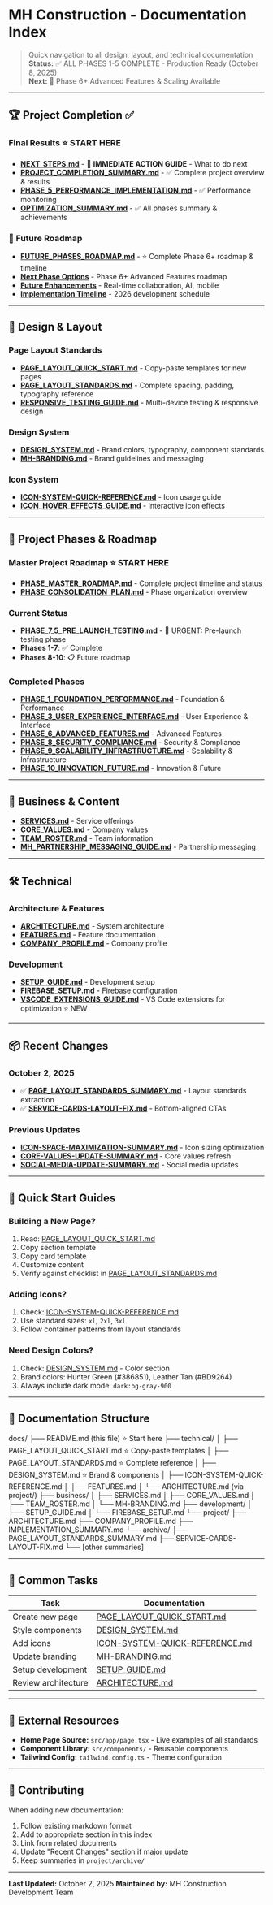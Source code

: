 # MH Construction - Documentation Index

> Quick navigation to all design, layout, and technical documentation  
> **Status:** ✅ ALL PHASES 1-5 COMPLETE - Production Ready (October 8, 2025)  
> **Next:** 🚀 Phase 6+ Advanced Features & Scaling Available

---

## 🏆 Project Completion ✅

### **Final Results** ⭐ START HERE

- **[NEXT_STEPS.md](./NEXT_STEPS.md)** - 🎯 **IMMEDIATE ACTION GUIDE** - What to do next
- **[PROJECT_COMPLETION_SUMMARY.md](./PROJECT_COMPLETION_SUMMARY.md)** - ✅ Complete project overview & results
- **[PHASE_5_PERFORMANCE_IMPLEMENTATION.md](./technical/PHASE_5_PERFORMANCE_IMPLEMENTATION.md)** - ✅ Performance monitoring
- **[OPTIMIZATION_SUMMARY.md](./OPTIMIZATION_SUMMARY.md)** - ✅ All phases summary & achievements

### **🚀 Future Roadmap**

- **[FUTURE_PHASES_ROADMAP.md](./project/FUTURE_PHASES_ROADMAP.md)** - ⭐ Complete Phase 6+ roadmap & timeline
- **[Next Phase Options](../README.md#-project-roadmap--next-phases)** - Phase 6+ Advanced Features roadmap
- **[Future Enhancements](../README.md#-phase-6-advanced-features--scaling-future)** - Real-time collaboration, AI, mobile
- **[Implementation Timeline](../README.md#-implementation-timeline-future-phases)** - 2026 development schedule

---

## 🎨 Design & Layout

### **Page Layout Standards**

- **[PAGE_LAYOUT_QUICK_START.md](./technical/PAGE_LAYOUT_QUICK_START.md)** - Copy-paste templates for new pages
- **[PAGE_LAYOUT_STANDARDS.md](./technical/PAGE_LAYOUT_STANDARDS.md)** - Complete spacing, padding, typography reference
- **[RESPONSIVE_TESTING_GUIDE.md](./technical/RESPONSIVE_TESTING_GUIDE.md)** - Multi-device testing & responsive design

### **Design System**

- **[DESIGN_SYSTEM.md](./technical/DESIGN_SYSTEM.md)** - Brand colors, typography, component standards
- **[MH-BRANDING.md](./business/MH-BRANDING.md)** - Brand guidelines and messaging

### **Icon System**

- **[ICON-SYSTEM-QUICK-REFERENCE.md](./technical/ICON-SYSTEM-QUICK-REFERENCE.md)** - Icon usage guide
- **[ICON_HOVER_EFFECTS_GUIDE.md](./ICON_HOVER_EFFECTS_GUIDE.md)** - Interactive icon effects

---

## 🎯 Project Phases & Roadmap

### **Master Project Roadmap** ⭐ START HERE

- **[PHASE_MASTER_ROADMAP.md](./project/PHASE_MASTER_ROADMAP.md)** - Complete project timeline and status
- **[PHASE_CONSOLIDATION_PLAN.md](./project/PHASE_CONSOLIDATION_PLAN.md)** - Phase organization overview

### **Current Status**

- **[PHASE_7_5_PRE_LAUNCH_TESTING.md](./project/PHASE_7_5_PRE_LAUNCH_TESTING.md)** - 🚨 URGENT: Pre-launch testing phase
- **Phases 1-7**: ✅ Complete
- **Phases 8-10**: 📋 Future roadmap

### **Completed Phases**

- **[PHASE_1_FOUNDATION_PERFORMANCE.md](./project/PHASE_1_FOUNDATION_PERFORMANCE.md)** - Foundation & Performance
- **[PHASE_3_USER_EXPERIENCE_INTERFACE.md](./project/PHASE_3_USER_EXPERIENCE_INTERFACE.md)** - User Experience & Interface
- **[PHASE_6_ADVANCED_FEATURES.md](./project/PHASE_6_ADVANCED_FEATURES.md)** - Advanced Features
- **[PHASE_8_SECURITY_COMPLIANCE.md](./project/PHASE_8_SECURITY_COMPLIANCE.md)** - Security & Compliance
- **[PHASE_9_SCALABILITY_INFRASTRUCTURE.md](./project/PHASE_9_SCALABILITY_INFRASTRUCTURE.md)** - Scalability & Infrastructure
- **[PHASE_10_INNOVATION_FUTURE.md](./project/PHASE_10_INNOVATION_FUTURE.md)** - Innovation & Future

---

## 💼 Business & Content

- **[SERVICES.md](./business/SERVICES.md)** - Service offerings
- **[CORE_VALUES.md](./business/CORE_VALUES.md)** - Company values
- **[TEAM_ROSTER.md](./business/TEAM_ROSTER.md)** - Team information
- **[MH_PARTNERSHIP_MESSAGING_GUIDE.md](./MH_PARTNERSHIP_MESSAGING_GUIDE.md)** - Partnership messaging

---

## 🛠️ Technical

### **Architecture & Features**

- **[ARCHITECTURE.md](./project/ARCHITECTURE.md)** - System architecture
- **[FEATURES.md](./technical/FEATURES.md)** - Feature documentation
- **[COMPANY_PROFILE.md](./project/COMPANY_PROFILE.md)** - Company profile

### **Development**

- **[SETUP_GUIDE.md](./development/SETUP_GUIDE.md)** - Development setup
- **[FIREBASE_SETUP.md](./development/FIREBASE_SETUP.md)** - Firebase configuration
- **[VSCODE_EXTENSIONS_GUIDE.md](./development/VSCODE_EXTENSIONS_GUIDE.md)** - VS Code extensions for optimization ⭐ NEW

---

## 📦 Recent Changes

### October 2, 2025

- ✅ **[PAGE_LAYOUT_STANDARDS_SUMMARY.md](./project/archive/PAGE_LAYOUT_STANDARDS_SUMMARY.md)** - Layout standards extraction
- ✅ **[SERVICE-CARDS-LAYOUT-FIX.md](./project/archive/SERVICE-CARDS-LAYOUT-FIX.md)** - Bottom-aligned CTAs

### Previous Updates

- **[ICON-SPACE-MAXIMIZATION-SUMMARY.md](./project/archive/ICON-SPACE-MAXIMIZATION-SUMMARY.md)** - Icon sizing optimization
- **[CORE-VALUES-UPDATE-SUMMARY.md](./project/archive/CORE-VALUES-UPDATE-SUMMARY.md)** - Core values refresh
- **[SOCIAL-MEDIA-UPDATE-SUMMARY.md](./project/archive/SOCIAL-MEDIA-UPDATE-SUMMARY.md)** - Social media updates

---

## 🚀 Quick Start Guides

### Building a New Page?

1. Read: [PAGE_LAYOUT_QUICK_START.md](./technical/PAGE_LAYOUT_QUICK_START.md)
2. Copy section template
3. Copy card template
4. Customize content
5. Verify against checklist in [PAGE_LAYOUT_STANDARDS.md](./technical/PAGE_LAYOUT_STANDARDS.md)

### Adding Icons?

1. Check: [ICON-SYSTEM-QUICK-REFERENCE.md](./technical/ICON-SYSTEM-QUICK-REFERENCE.md)
2. Use standard sizes: `xl`, `2xl`, `3xl`
3. Follow container patterns from layout standards

### Need Design Colors?

1. Check: [DESIGN_SYSTEM.md](./technical/DESIGN_SYSTEM.md) - Color section
2. Brand colors: Hunter Green (#386851), Leather Tan (#BD9264)
3. Always include dark mode: `dark:bg-gray-900`

---

## 📁 Documentation Structure

docs/
├── README.md (this file)           ⭐ Start here
├── technical/
│   ├── PAGE_LAYOUT_QUICK_START.md  ⭐ Copy-paste templates
│   ├── PAGE_LAYOUT_STANDARDS.md    ⭐ Complete reference
│   ├── DESIGN_SYSTEM.md            ⭐ Brand & components
│   ├── ICON-SYSTEM-QUICK-REFERENCE.md
│   ├── FEATURES.md
│   └── ARCHITECTURE.md (via project/)
├── business/
│   ├── SERVICES.md
│   ├── CORE_VALUES.md
│   ├── TEAM_ROSTER.md
│   └── MH-BRANDING.md
├── development/
│   ├── SETUP_GUIDE.md
│   └── FIREBASE_SETUP.md
└── project/
    ├── ARCHITECTURE.md
    ├── COMPANY_PROFILE.md
    ├── IMPLEMENTATION_SUMMARY.md
    └── archive/
        ├── PAGE_LAYOUT_STANDARDS_SUMMARY.md
        ├── SERVICE-CARDS-LAYOUT-FIX.md
        └── [other summaries]

---

## 🎯 Common Tasks

| Task | Documentation |
|------|---------------|
| Create new page | [PAGE_LAYOUT_QUICK_START.md](./technical/PAGE_LAYOUT_QUICK_START.md) |
| Style components | [DESIGN_SYSTEM.md](./technical/DESIGN_SYSTEM.md) |
| Add icons | [ICON-SYSTEM-QUICK-REFERENCE.md](./technical/ICON-SYSTEM-QUICK-REFERENCE.md) |
| Update branding | [MH-BRANDING.md](./business/MH-BRANDING.md) |
| Setup development | [SETUP_GUIDE.md](./development/SETUP_GUIDE.md) |
| Review architecture | [ARCHITECTURE.md](./project/ARCHITECTURE.md) |

---

## 🔗 External Resources

- **Home Page Source:** `src/app/page.tsx` - Live examples of all standards
- **Component Library:** `src/components/` - Reusable components
- **Tailwind Config:** `tailwind.config.ts` - Theme configuration

---

## 📝 Contributing

When adding new documentation:

1. Follow existing markdown format
2. Add to appropriate section in this index
3. Link from related documents
4. Update "Recent Changes" section if major update
5. Keep summaries in `project/archive/`

---

**Last Updated:** October 2, 2025
**Maintained by:** MH Construction Development Team
